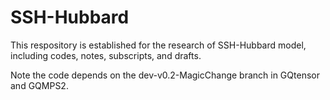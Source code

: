 # SSH-Hubbard
 This respository is established for the research of SSH-Hubbard model, including codes, notes, subscripts, and drafts.

 Note the code depends on the dev-v0.2-MagicChange branch in GQtensor and GQMPS2.

